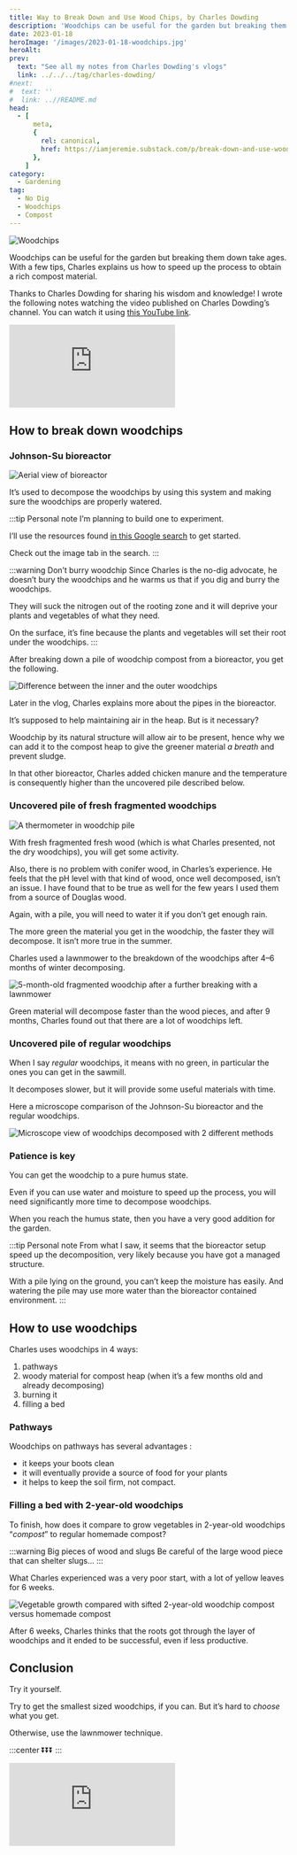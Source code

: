 ```yaml
---
title: Way to Break Down and Use Wood Chips, by Charles Dowding
description: 'Woodchips can be useful for the garden but breaking them down take ages. With a few tips, Charles explains us how to speed up the process to obtain a rich compost material.'
date: 2023-01-18
heroImage: '/images/2023-01-18-woodchips.jpg'
heroAlt:
prev:
  text: "See all my notes from Charles Dowding's vlogs"
  link: ../../../tag/charles-dowding/
#next:
#  text: ''
#  link: ..//README.md
head:
  - [
      meta,
      {
        rel: canonical,
        href: https://iamjeremie.substack.com/p/break-down-and-use-wood-chips-charles-dowding,
      },
    ]
category:
  - Gardening
tag:
  - No Dig
  - Woodchips
  - Compost
---
```


![Woodchips](/images/2023-01-18-woodchips.jpg 'Credits: image taken from Charles Dowding’s vlog')

Woodchips can be useful for the garden but breaking them down take ages. With a few tips, Charles explains us how to speed up the process to obtain a rich compost material.

Thanks to Charles Dowding for sharing his wisdom and knowledge!
I wrote the following notes watching the video published on Charles Dowding’s channel.
You can watch it using [this YouTube link](https://www.youtube.com/watch?v=qhBvEG_Pg8Y).

<!-- markdownlint-disable MD033 -->
<p class="newsletter-wrapper"><iframe class="newsletter-embed" src="https://iamjeremie.substack.com/embed" frameborder="0" scrolling="no"></iframe></p>

## How to break down woodchips

### Johnson-Su bioreactor

![Aerial view of bioreactor](./images/aerial-view-bioreactor-landstewardshipproject.jpg 'Credits: _[Land Stewardship Project](https://landstewardshipproject.org/getting-a-bio-reaction-from-soil/)_')

It’s used to decompose the woodchips by using this system and making sure the woodchips are properly watered.

:::tip Personal note
I’m planning to build one to experiment.

I’ll use the resources found [in this Google search](https://www.google.com/search?q=Johnson-Su+bioreactor) to get started.

Check out the image tab in the search.
:::

:::warning Don’t burry woodchip
Since Charles is the no-dig advocate, he doesn’t bury the woodchips and he warms us that if you dig and burry the woodchips.

They will suck the nitrogen out of the rooting zone and it will deprive your plants and vegetables of what they need.

On the surface, it’s fine because the plants and vegetables will set their root under the woodchips.
:::

After breaking down a pile of woodchip compost from a bioreactor, you get the following.

![Difference between the inner and the outer woodchips](./images/difference-between-inner-and-outer-woodchips.jpg 'Credits: image taken from Charles Dowding’s vlog')

Later in the vlog, Charles explains more about the pipes in the bioreactor.

It’s supposed to help maintaining air in the heap. But is it necessary?

Woodchip by its natural structure will allow air to be present, hence why we can add it to the compost heap to give the greener material _a breath_ and prevent sludge.

In that other bioreactor, Charles added chicken manure and the temperature is consequently higher than the uncovered pile described below.

### Uncovered pile of fresh fragmented woodchips

![A thermometer in woodchip pile](./images/thermometer-in-wood-chip-pile.jpg 'It isn’t as hot as a compost heap, but you get some activity. Credits: image taken from Charles Dowding’s vlog')

With fresh fragmented fresh wood (which is what Charles presented, not the dry woodchips), you will get some activity.

Also, there is no problem with conifer wood, in Charles’s experience.
He feels that the pH level with that kind of wood, once well decomposed, isn’t an issue.
I have found that to be true as well for the few years I used them from a source of Douglas wood.

Again, with a pile, you will need to water it if you don’t get enough rain.

The more green the material you get in the woodchip, the faster they will decompose. It isn’t more true in the summer.

Charles used a lawnmower to the breakdown of the woodchips after 4–6 months of winter decomposing.

![5-month-old fragmented woodchip after a further breaking with a lawnmower](./images/5-months-woodchip-shredded-with-a-lawnmower.jpg 'Credits: image taken from Charles Dowding’s vlog')

Green material will decompose faster than the wood pieces, and after 9 months, Charles found out that there are a lot of woodchips left.

### Uncovered pile of regular woodchips

When I say _regular_ woodchips, it means with no green, in particular the ones you can get in the sawmill.

It decomposes slower, but it will provide some useful materials with time.

Here a microscope comparison of the Johnson-Su bioreactor and the regular woodchips.

![Microscope view of woodchips decomposed with 2 different methods](./images/microscope-view-woodchips-decomposed-with-2-different-methods.jpg 'Credits: image taken from Charles Dowding’s vlog')

### Patience is key

You can get the woodchip to a pure humus state.

Even if you can use water and moisture to speed up the process, you will need significantly more time to decompose woodchips.

When you reach the humus state, then you have a very good addition for the garden.

:::tip Personal note
From what I saw, it seems that the bioreactor setup speed up the decomposition, very likely because you have got a managed structure.

With a pile lying on the ground, you can’t keep the moisture has easily. And watering the pile may use more water than the bioreactor contained environment.
:::

## How to use woodchips

Charles uses woodchips in 4 ways:

1. pathways
2. woody material for compost heap (when it’s a few months old and already decomposing)
3. burning it
4. filling a bed

### Pathways

Woodchips on pathways has several advantages :

- it keeps your boots clean
- it will eventually provide a source of food for your plants
- it helps to keep the soil firm, not compact.

### Filling a bed with 2-year-old woodchips

To finish, how does it compare to grow vegetables in 2-year-old woodchips “_compost_” to regular homemade compost?

:::warning Big pieces of wood and slugs
Be careful of the large wood piece that can shelter slugs…
:::

What Charles experienced was a very poor start, with a lot of yellow leaves for 6 weeks.

![Vegetable growth compared with sifted 2-year-old woodchip compost versus homemade compost](./images/vegetable-growth-compared-with-woodchip-compost-and-homemade-compost.jpg 'Credits: image taken from Charles Dowding’s vlog')

After 6 weeks, Charles thinks that the roots got through the layer of woodchips and it ended to be successful, even if less productive.

## Conclusion

Try it yourself.

Try to get the smallest sized woodchips, if you can. But it’s hard to _choose_ what you get.

Otherwise, use the lawnmower technique.

:::center
⏬⏬⏬
:::

<!-- markdownlint-disable MD033 -->
<p class="newsletter-wrapper"><iframe class="newsletter-embed" src="https://iamjeremie.substack.com/embed" frameborder="0" scrolling="no"></iframe></p>
